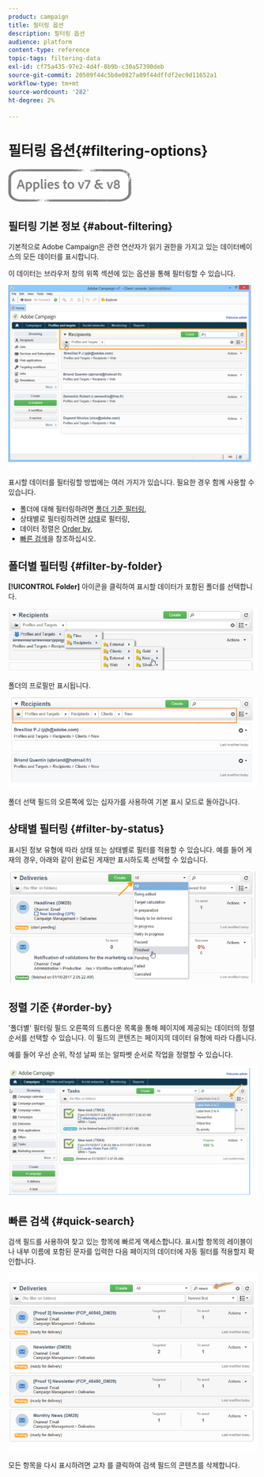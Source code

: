```yaml
---
product: campaign
title: 필터링 옵션
description: 필터링 옵션
audience: platform
content-type: reference
topic-tags: filtering-data
exl-id: cf75a435-97e2-4d4f-8b9b-c30a57390deb
source-git-commit: 20509f44c5b8e0827a09f44dffdf2ec9d11652a1
workflow-type: tm+mt
source-wordcount: '282'
ht-degree: 2%

---
```


# 필터링 옵션{#filtering-options}

![](../../assets/common.svg)

## 필터링 기본 정보 {#about-filtering}

기본적으로 Adobe Campaign은 관련 연산자가 읽기 권한을 가지고 있는 데이터베이스의 모든 데이터를 표시합니다.

이 데이터는 브라우저 창의 위쪽 섹션에 있는 옵션을 통해 필터링할 수 있습니다.

![](assets/filter_web_zone.png)

표시할 데이터를 필터링할 방법에는 여러 가지가 있습니다. 필요한 경우 함께 사용할 수 있습니다.

* 폴더에 대해 필터링하려면 [폴더 기준 필터링](#filter-by-folder),
* 상태별로 필터링하려면 [상태](#filter-by-status)로 필터링,
* 데이터 정렬은 [Order by](#order-by),
* [빠른 검색](#quick-search)을 참조하십시오.

## 폴더별 필터링 {#filter-by-folder}

**[!UICONTROL Folder]** 아이콘을 클릭하여 표시할 데이터가 포함된 폴더를 선택합니다.

![](assets/filter_web_select_folder.png)

폴더의 프로필만 표시됩니다.

![](assets/filter_web_folder_display.png)

폴더 선택 필드의 오른쪽에 있는 십자가를 사용하여 기본 표시 모드로 돌아갑니다.

## 상태별 필터링 {#filter-by-status}

표시된 정보 유형에 따라 상태 또는 상태별로 필터를 적용할 수 있습니다. 예를 들어 게재의 경우, 아래와 같이 완료된 게재만 표시하도록 선택할 수 있습니다.

![](assets/d_ncs_user_interface_filter_delivery.png)

## 정렬 기준 {#order-by}

&#39;폴더별&#39; 필터링 필드 오른쪽의 드롭다운 목록을 통해 페이지에 제공되는 데이터의 정렬 순서를 선택할 수 있습니다. 이 필드의 콘텐츠는 페이지의 데이터 유형에 따라 다릅니다.

예를 들어 우선 순위, 작성 날짜 또는 알파벳 순서로 작업을 정렬할 수 있습니다.

![](assets/order_data_sample.png)

## 빠른 검색 {#quick-search}

검색 필드를 사용하여 찾고 있는 항목에 빠르게 액세스합니다. 표시할 항목의 레이블이나 내부 이름에 포함된 문자를 입력한 다음 페이지의 데이터에 자동 필터를 적용할지 확인합니다.

![](assets/d_ncs_user_interface_filter_search.png)

모든 항목을 다시 표시하려면 교차 를 클릭하여 검색 필드의 콘텐츠를 삭제합니다.
